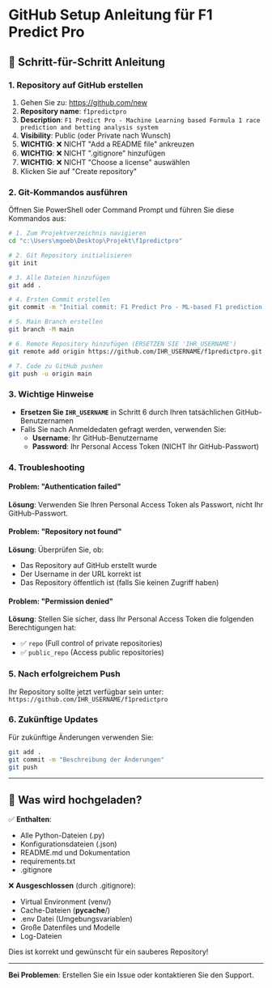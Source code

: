 # GitHub Setup Anleitung für F1 Predict Pro

## 🚀 Schritt-für-Schritt Anleitung

### 1. Repository auf GitHub erstellen

1. Gehen Sie zu: https://github.com/new
2. **Repository name**: `f1predictpro`
3. **Description**: `F1 Predict Pro - Machine Learning based Formula 1 race prediction and betting analysis system`
4. **Visibility**: Public (oder Private nach Wunsch)
5. **WICHTIG**: ❌ NICHT "Add a README file" ankreuzen
6. **WICHTIG**: ❌ NICHT ".gitignore" hinzufügen
7. **WICHTIG**: ❌ NICHT "Choose a license" auswählen
8. Klicken Sie auf "Create repository"

### 2. Git-Kommandos ausführen

Öffnen Sie PowerShell oder Command Prompt und führen Sie diese Kommandos aus:

```bash
# 1. Zum Projektverzeichnis navigieren
cd "c:\Users\mgoeb\Desktop\Projekt\f1predictpro"

# 2. Git Repository initialisieren
git init

# 3. Alle Dateien hinzufügen
git add .

# 4. Ersten Commit erstellen
git commit -m "Initial commit: F1 Predict Pro - ML-based F1 prediction system"

# 5. Main Branch erstellen
git branch -M main

# 6. Remote Repository hinzufügen (ERSETZEN SIE 'IHR_USERNAME')
git remote add origin https://github.com/IHR_USERNAME/f1predictpro.git

# 7. Code zu GitHub pushen
git push -u origin main
```

### 3. Wichtige Hinweise

- **Ersetzen Sie `IHR_USERNAME`** in Schritt 6 durch Ihren tatsächlichen GitHub-Benutzernamen
- Falls Sie nach Anmeldedaten gefragt werden, verwenden Sie:
  - **Username**: Ihr GitHub-Benutzername
  - **Password**: Ihr Personal Access Token (NICHT Ihr GitHub-Passwort)

### 4. Troubleshooting

#### Problem: "Authentication failed"
**Lösung**: Verwenden Sie Ihren Personal Access Token als Passwort, nicht Ihr GitHub-Passwort.

#### Problem: "Repository not found"
**Lösung**: Überprüfen Sie, ob:
- Das Repository auf GitHub erstellt wurde
- Der Username in der URL korrekt ist
- Das Repository öffentlich ist (falls Sie keinen Zugriff haben)

#### Problem: "Permission denied"
**Lösung**: Stellen Sie sicher, dass Ihr Personal Access Token die folgenden Berechtigungen hat:
- ✅ `repo` (Full control of private repositories)
- ✅ `public_repo` (Access public repositories)

### 5. Nach erfolgreichem Push

Ihr Repository sollte jetzt verfügbar sein unter:
`https://github.com/IHR_USERNAME/f1predictpro`

### 6. Zukünftige Updates

Für zukünftige Änderungen verwenden Sie:
```bash
git add .
git commit -m "Beschreibung der Änderungen"
git push
```

---

## 📁 Was wird hochgeladen?

✅ **Enthalten**:
- Alle Python-Dateien (.py)
- Konfigurationsdateien (.json)
- README.md und Dokumentation
- requirements.txt
- .gitignore

❌ **Ausgeschlossen** (durch .gitignore):
- Virtual Environment (venv/)
- Cache-Dateien (__pycache__/)
- .env Datei (Umgebungsvariablen)
- Große Datenfiles und Modelle
- Log-Dateien

Dies ist korrekt und gewünscht für ein sauberes Repository!

---

**Bei Problemen**: Erstellen Sie ein Issue oder kontaktieren Sie den Support.
